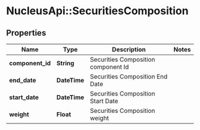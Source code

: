 # NucleusApi::SecuritiesComposition

## Properties
Name | Type | Description | Notes
------------ | ------------- | ------------- | -------------
**component_id** | **String** | Securities Composition component Id | 
**end_date** | **DateTime** | Securities Composition End Date | 
**start_date** | **DateTime** | Securities Composition Start Date | 
**weight** | **Float** | Securities Composition weight | 


